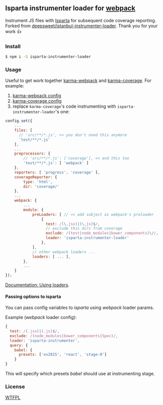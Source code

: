 ## Isparta instrumenter loader for [webpack](https://webpack.github.io/)

Instrument JS files with [Isparta](https://github.com/douglasduteil/isparta) for subsequent code coverage reporting. Forked from [deepsweet/istanbul-instrumenter-loader](https://github.com/deepsweet/istanbul-instrumenter-loader). Thank you for your work :thumbsup:

### Install

```sh
$ npm i -S isparta-instrumenter-loader
```

### Usage

Useful to get work together [karma-webpack](https://github.com/webpack/karma-webpack) and [karma-coverage](https://github.com/karma-runner/karma-coverage). For example:

1. [karma-webpack config](https://github.com/webpack/karma-webpack#karma-webpack)
2. [karma-coverage config](https://github.com/karma-runner/karma-coverage#configuration)
3. replace `karma-coverage`'s code instrumenting with `isparta-instrumenter-loader`'s one:

```javascript
config.set({
    ...
    files: [
      // 'src/**/*.js', << you don't need this anymore
      'test/**/*.js'
    ],
    ...
    preprocessors: {
        // 'src/**/*.js': ['coverage'], << and this too
        'test/**/*.js': [ 'webpack' ]
    },
    reporters: [ 'progress', 'coverage' ],
    coverageReporter: {
        type: 'html',
        dir: 'coverage/'
    },
    ...
    webpack: {
        ...
        module: {
            preLoaders: [ // << add subject as webpack's preloader
                {
                  test: /(\.jsx)|(\.js)$/,
                  // exclude this dirs from coverage
                  exclude: /(test|node_modules|bower_components)\//,
                  loader: 'isparta-instrumenter-loader'
                },
            ],
            // other webpack loaders ...
            loaders: [ ... ],
        },
        ...
    }
});
```

[Documentation: Using loaders](https://webpack.github.io/docs/using-loaders.html).

#### Passing options to isparta

You can pass config variables to *isparta* using *webpack* loader params.

Example (*webpack* loader config):
```js
{
  test: /(.jsx)|(.js)$/,
  exclude: /(node_modules|bower_components|Spec)/,
  loader: 'isparta-instrumenter',
  query: {
    babel: {
      presets: ['es2015', 'react', 'stage-0']
    }
}
```
This will specify which presets *babel* should use at instrumenting stage.

### License
[WTFPL](http://www.wtfpl.net/wp-content/uploads/2012/12/wtfpl-strip.jpg)
